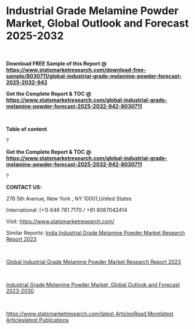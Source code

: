 <h1>Industrial Grade Melamine Powder Market, Global Outlook and Forecast 2025-2032</h1><br/><p><strong>Download FREE Sample of this Report @ <a href="https://www.statsmarketresearch.com/download-free-sample/8030711/global-industrial-grade-melamine-powder-forecast-2025-2032-942">https://www.statsmarketresearch.com/download-free-sample/8030711/global-industrial-grade-melamine-powder-forecast-2025-2032-942</a></strong></p>
 
 
 
 <div><b>Get the Complete Report & TOC @ <a href="https://www.statsmarketresearch.com/global-industrial-grade-melamine-powder-forecast-2025-2032-942-8030711">https://www.statsmarketresearch.com/global-industrial-grade-melamine-powder-forecast-2025-2032-942-8030711</a></b></div>
 
 
 
 <p><br />
 
 <b>Table of content</b></p>
 
 
 
 <p>? </p>
 
 
 
 <div><b>Get the Complete Report & TOC @ <a href="https://www.statsmarketresearch.com/global-industrial-grade-melamine-powder-forecast-2025-2032-942-8030711">https://www.statsmarketresearch.com/global-industrial-grade-melamine-powder-forecast-2025-2032-942-8030711</a></b></div>
 
 
 
 <p>? </p>
 
 
 
 <p><b>CONTACT US:</b><br />
 
 276 5th Avenue, New York , NY 10001,United States<br />
 
 International: (+1) 646 781 7170 / +91 8087042414<br />
 
 Visit: <a href="https://www.statsmarketresearch.com/">https://www.statsmarketresearch.com/</a><br />
 
 Similar Reports: <a href="https://www.statsmarketresearch.com/global-industrial-grade-melamine-powder-forecast-2025-2032-942-8030711">India Industrial Grade Melamine Powder Market Research Report 2023</a><br />
 
 <br />
 
 <a href="https://www.statsmarketresearch.com/global-industrial-grade-melamine-powder-forecast-2025-2032-942-8030711">Global Industrial Grade Melamine Powder Market Research Report 2023</a><br />
 
 <br />
 
 <a href="https://www.statsmarketresearch.com/global-industrial-grade-melamine-powder-forecast-2025-2032-942-8030711">Industrial Grade Melamine Powder Market, Global Outlook and Forecast 2023-2030</a><br />
 
 <br />
 
 <a href="https://gyeongbokgung.com">https://www.statsmarketresearch.com/</a><a href="https://hallyeomaritime.com">latest Articles</a><a href="https://jingwansa.com">Read More</a><a href="https://nguoiviet.jp/">latest Articles</a><a href="https://www.intelmarketresearch.com/">latest Publications</a></p>